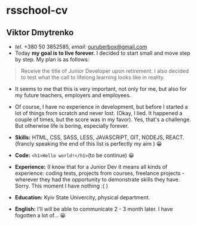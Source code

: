 # rsschool-cv
## Viktor Dmytrenko 
* _tel_. +380 50 3852585, _email:_ ouruberbox@gmail.com
* Today **my goal is to live forever.** I decided to start small and move step by step. My plan is as follows:
> Receive the title of Junior Developer upon retirement.
> I also decided to test what the call to lifelong learning looks like in reality.
* It seems to me that this is very important, not only for me, but also for my future teachers, employers and employees.
 
* Of course, I have no experience in development, but before I started a lot of things from scratch and never lost. (Okay, I lied. It happened a couple of times, but the score was in my 
favor). Yes, that's a challenge. But otherwise life is boring, especially forever.
* **Skills:**  HTML, CSS, SASS, LESS, JAVASCRIPT, GIT, NODEJS, REACT. (francly speaking the end of this list is perfectly my aim )  :grinning:
* **Code:** ```<h1>Hello world!</h1>```(to be continue) :grinning:
* **Experience:** (I know that for a Junior Dev it means all kinds of experience: coding tests, projects from courses,
freelance projects - wherever they had the opportunity to demonstrate skills they have. Sorry. This moment I have nothing :( )
* **Education:** Kyiv State Univercity, physical department.
* **English:** I'll will be able to communicate 2 - 3 month later. 
I have fogotten a lot of... :grinning:


